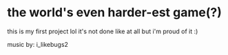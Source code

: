 # the world's even harder-est game(?)
this is my first project lol it's not done like at all but i'm proud of it :)

music by: i_likebugs2
